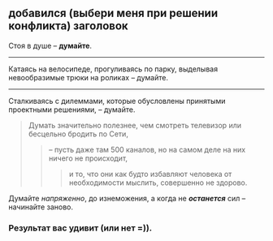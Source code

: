 ## добавился (выбери меня при решении конфликта) заголовок

Стоя в душе – **думайте**.
***

Катаясь на велосипеде, прогуливаясь по парку, выделывая невообразимые трюки на роликах
– думайте.

***
Сталкиваясь с дилеммами, которые обусловлены принятыми проектными решениями, – думайте.

> Думать значительно полезнее, чем смотреть телевизор или бесцельно бродить по Сети,
>>– пусть даже там 500 каналов, но на самом деле на них ничего не происходит,
>>>и то, что они как будто избавляют человека от необходимости мыслить, совершенно не здорово.

Думайте *напряженно*, до изнеможения,
а когда не ***останется*** сил – начинайте заново.

### Результат вас удивит (или нет =)).